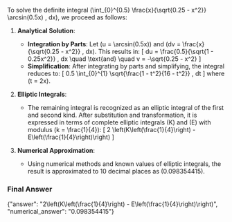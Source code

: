 To solve the definite integral \(\int_{0}^{0.5} \frac{x}{\sqrt{0.25 - x^2}} \arcsin(0.5x) \, dx\), we proceed as follows:

1. **Analytical Solution**:
   - **Integration by Parts**: Let \(u = \arcsin(0.5x)\) and \(dv = \frac{x}{\sqrt{0.25 - x^2}} \, dx\). This results in:
     \[
     du = \frac{0.5}{\sqrt{1 - 0.25x^2}} \, dx \quad \text{and} \quad v = -\sqrt{0.25 - x^2}
     \]
   - **Simplification**: After integrating by parts and simplifying, the integral reduces to:
     \[
     0.5 \int_{0}^{1} \sqrt{\frac{1 - t^2}{16 - t^2}} \, dt
     \]
     where \(t = 2x\).

2. **Elliptic Integrals**:
   - The remaining integral is recognized as an elliptic integral of the first and second kind. After substitution and transformation, it is expressed in terms of complete elliptic integrals \(K\) and \(E\) with modulus \(k = \frac{1}{4}\):
     \[
     2 \left(K\left(\frac{1}{4}\right) - E\left(\frac{1}{4}\right)\right)
     \]

3. **Numerical Approximation**:
   - Using numerical methods and known values of elliptic integrals, the result is approximated to 10 decimal places as \(0.098354415\).

### Final Answer
{"answer": "2\\left(K\\left(\\frac{1}{4}\\right) - E\\left(\\frac{1}{4}\\right)\\right)", "numerical_answer": "0.098354415"}